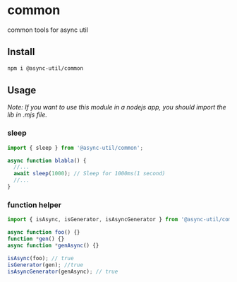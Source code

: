 # common
common tools for async util

## Install
```bash
npm i @async-util/common
```

## Usage
*Note: If you want to use this module in a nodejs app, you should import the lib in .mjs file.*

### sleep
```js
import { sleep } from '@async-util/common';

async function blabla() {
  //...
  await sleep(1000); // Sleep for 1000ms(1 second)
  //...
} 
```

### function helper
```js
import { isAsync, isGenerator, isAsyncGenerator } from '@async-util/common';

async function foo() {}
function *gen() {}
async function *genAsync() {}

isAsync(foo); // true
isGenerator(gen); //true
isAsyncGenerator(genAsync); // true
```